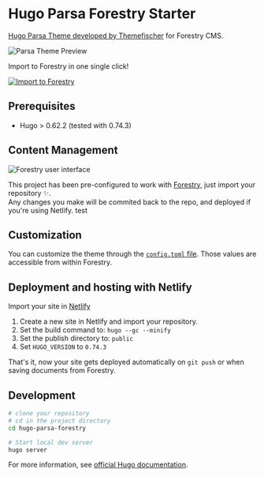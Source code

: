 # Hugo Parsa Forestry Starter

[Hugo Parsa Theme developed by Themefischer](https://github.com/themefisher/parsa-hugo) for Forestry CMS.

![Parsa Theme Preview](static/images/screenshot.jpg)

Import to Forestry in one single click!

[![Import to Forestry](https://assets.forestry.io/import-to-forestryK.svg)](https://app.forestry.io/quick-start?repo=forestryio/hugo-parsa-forestry&engine=hugo&version=0.74.3)

## Prerequisites

- Hugo > 0.62.2 (tested with 0.74.3)

## Content Management

![Forestry user interface](static/images/hugo-parsa-forestry.jpg)

This project has been pre-configured to work with [Forestry](https://forestry.io), just import your repository ✨. \
Any changes you make will be commited back to the repo, and deployed if you're using Netlify. test

## Customization

You can customize the theme through the [`config.toml` file](https://github.com/forestryio/hugo-parsa-forestry/blob/master/config.toml). Those values are accessible from within Forestry.

## Deployment and hosting with Netlify

Import your site in [Netlify](https://netlify.com)

1. Create a new site in Netlify and import your repository.
2. Set the build command to: `hugo --gc --minify`
3. Set the publish directory to: `public`
4. Set `HUGO_VERSION` to `0.74.3`

That's it, now your site gets deployed automatically on `git push` or when saving documents from Forestry.

## Development

```bash
# clone your repository
# cd in the project directory
cd hugo-parsa-forestry

# Start local dev server
hugo server
```

For more information, see [official Hugo documentation](https://gohugo.io/getting-started/).
